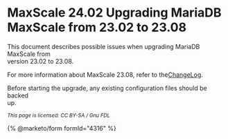 # MaxScale 24.02 Upgrading MariaDB MaxScale from 23.02 to 23.08

This document describes possible issues when upgrading MariaDB MaxScale from\
version 23.02 to 23.08.

For more information about MaxScale 23.08, refer to the[ChangeLog](../mariadb-maxscale-2402-maxscale-2402-changelog.md).

Before starting the upgrade, any existing configuration files should be backed\
up.

<sub>_This page is licensed: CC BY-SA / Gnu FDL_</sub>

{% @marketo/form formId="4316" %}
